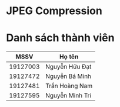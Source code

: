 # JPEG Compression

# Danh sách thành viên

| MSSV     | Họ tên          |
| -------- | --------------- |
| 19127003 | Nguyễn Hữu Đạt  |
| 19127472 | Nguyễn Bá Minh  |
| 19127481 | Trần Hoàng Nam  |
| 19127595 | Nguyễn Minh Trí |
